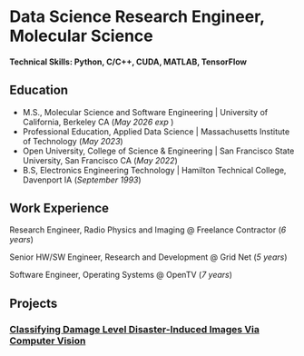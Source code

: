 # Data Science Research Engineer, Molecular Science

#### Technical Skills: Python, C/C++, CUDA, MATLAB, TensorFlow

## Education
- M.S., Molecular Science and Software Engineering  | University of California, Berkeley CA (_May 2026 exp_ )
- Professional Education, Applied Data Science      | Massachusetts Institute of Technology (_May 2023_)
- Open University, College of Science & Engineering | San Francisco State University, San Francisco CA (_May 2022_)
- B.S, Electronics Engineering Technology           | Hamilton Technical College, Davenport IA (_September 1993_)

## Work Experience

Research Engineer, Radio Physics and Imaging @ Freelance Contractor (_6 years_)

Senior HW/SW Engineer, Research and Development @ Grid Net (_5 years_)

Software Engineer, Operating Systems @ OpenTV (_7 years_)

## Projects

### [Classifying Damage Level Disaster-Induced Images Via Computer Vision](https://github.com/fractalclockwork/Data200/blob/main/FinalPoject/README.md)


